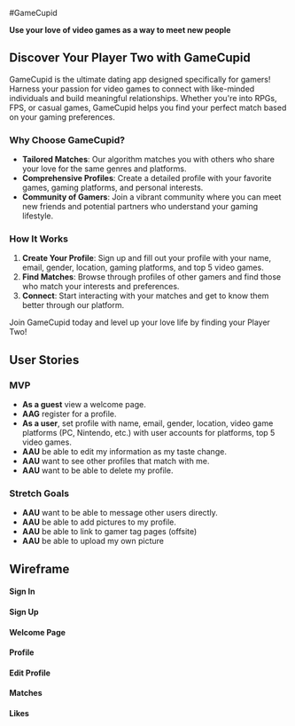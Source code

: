 #GameCupid

**Use your love of video games as a way to meet new people**
## Discover Your Player Two with GameCupid

GameCupid is the ultimate dating app designed specifically for gamers! Harness your passion for video games to connect with like-minded individuals and build meaningful relationships. Whether you're into RPGs, FPS, or casual games, GameCupid helps you find your perfect match based on your gaming preferences.

### Why Choose GameCupid?

- **Tailored Matches**: Our algorithm matches you with others who share your love for the same genres and platforms.
- **Comprehensive Profiles**: Create a detailed profile with your favorite games, gaming platforms, and personal interests.
- **Community of Gamers**: Join a vibrant community where you can meet new friends and potential partners who understand your gaming lifestyle.

### How It Works

1. **Create Your Profile**: Sign up and fill out your profile with your name, email, gender, location, gaming platforms, and top 5 video games.
2. **Find Matches**: Browse through profiles of other gamers and find those who match your interests and preferences.
3. **Connect**: Start interacting with your matches and get to know them better through our platform.

Join GameCupid today and level up your love life by finding your Player Two!

## User Stories

### MVP

- **As a guest** view a welcome page.
- **AAG** register for a profile.
- **As a user**, set profile with name, email, gender, location, video game platforms (PC, Nintendo, etc.) with user accounts for platforms, top 5 video games.
- **AAU** be able to edit my information as my taste change.
- **AAU** want to see other profiles that match with me.
- **AAU** want to be able to delete my profile.

### Stretch Goals

- **AAU** want to be able to message other users directly.
- **AAU** be able to add pictures to my profile.
- **AAU** be able to link to gamer tag pages (offsite)
- **AAU** be able to upload my own picture

## Wireframe


#### Sign In


#### Sign Up


#### Welcome Page


#### Profile


#### Edit Profile


#### Matches


#### Likes

